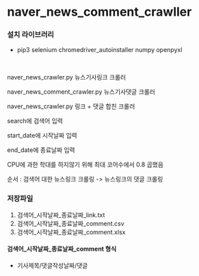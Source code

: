 # naver_news_comment_crawller

### 설치 라이브러리
- pip3 selenium chromedriver_autoinstaller numpy openpyxl

<br>

naver_news_crawler.py 뉴스기사링크 크롤러

naver_news_comment_crawler.py 뉴스기사댓글 크롤러

naver_news_crawler.py 링크 + 댓글 합친 크롤러

search에 검색어 입력

start_date에 시작날짜 입력

end_date에 종료날짜 입력

CPU에 과한 학대를 하지않기 위해 최대 코어수에서 0.8 곱했음

순서 : 검색어 대한 뉴스링크 크롤링 -> 뉴스링크의 댓글 크롤링

### 저장파일

1. 검색어_시작날짜_종료날짜_link.txt
2. 검색어_시작날짜_종료날짜_comment.csv
3. 검색어_시작날짜_종료날짜_comment.xlsx

#### 검색어_시작날짜_종료날짜_comment 형식
- 기사제목/댓글작성날짜/댓글
